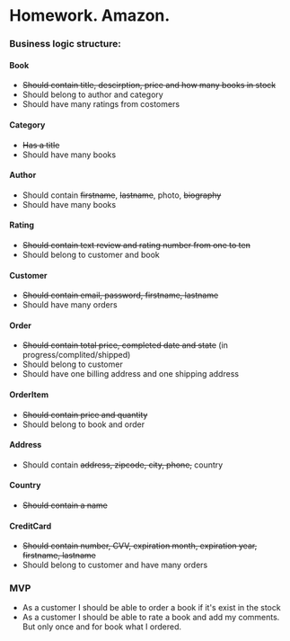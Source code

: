 Homework. Amazon.
=================

### Business logic structure:

#### Book

* ~~Should contain title, descirption, price and how many books in stock~~
* Should belong to author and category
* Should have many ratings from costomers

#### Category

* ~~Has a title~~
* Should have many books

#### Author

* Should contain ~~firstname~~, ~~lastname~~, photo, ~~biography~~
* Should have many books

#### Rating

* ~~Should contain text review and rating number from one to ten~~
* Should belong to customer and book

#### Customer

* ~~Should contain email, password, firstname, lastname~~
* Should have many orders

#### Order

* ~~Should contain total price, completed date and state~~ (in progress/complited/shipped)
* Should belong to customer
* Should have one billing address and one shipping address

#### OrderItem

* ~~Should contain price and quantity~~
* Should belong to book and order

#### Address

* Should contain ~~address, zipcode, city, phone,~~ country

#### Country

* ~~Should contain a name~~

#### CreditCard

* ~~Should contain number, CVV, expiration month, expiration year, firstname, lastname~~
* Should belong to customer and have many orders

### MVP

* As a customer I should be able to order a book if it's exist in the stock
* As a customer I should be able to rate a book and add my comments. But only once and for book what I ordered.
